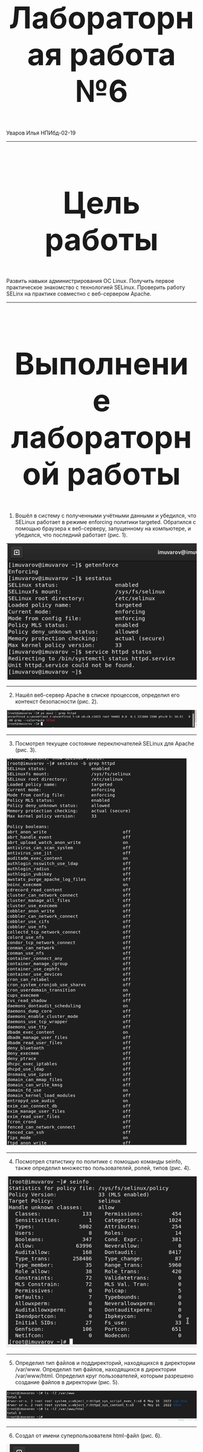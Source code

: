 <style>
h1 {
    font-size: 80px;
    text-align: center;
}
h2 {
    font-size: 60px;
}
{
    text-align: justify;

}
section.fio {
    text-align: right;
}
</style>

# Лабораторная работа №6
<!-- _class: fio -->
Уваров Илья
НПИбд-02-19

---
# Цель работы

Развить навыки администрирования ОС Linux. Получить первое практическое знакомство с технологией SELinux. Проверить работу SELinx на практике совместно с веб-сервером Apache.

---
# Выполнение лабораторной работы

1. Вошёл в систему с полученными учётными данными и убедился, что SELinux работает в режиме enforcing политики targeted. Обратился с помощью браузера к веб-серверу, запущенному на компьютере, и убедился, что последний работает (рис. 1).

![Рис. 1](imag/1.jpg) 

---
2. Нашёл веб-сервер Apache в списке процессов, определил его контекст безопасности (рис. 2).

![Рис. 2](imag/2.jpg)

---
3. Посмотрел текущее состояние переключателей SELinux для Apache (рис. 3).

![Рис. 3](imag/3.jpg)

---
4. Посмотрел статистику по политике с помощью команды seinfo, также определил множество пользователей, ролей, типов (рис. 4).

![Рис. 4](imag/4.jpg)

---
5. Определил тип файлов и поддиректорий, находящихся в директории /var/www. Определил тип файлов, находящихся в директории /var/www/html. Определил круг пользователей, которым разрешено создание файлов в директории (рис. 5).

![Рис. 5](imag/5.jpg)

---
6. Создал от имени суперпользователя html-файл (рис. 6).

![Рис. 6](imag/6.jpg)

---
7. Проверил контекст созданного файла. Контекст, присваиваемый по умолчанию вновь созданным файлам в директории /var/www/html: httpd_sys_content (рис. 7).

![Рис. 7](imag/7.jpg)

---
8. Обратился к файлу через веб-сервер, введя в браузере адрес http://127.0.0.1/test.html. Файл не отображён(рис. 8).

![Рис. 8](imag/8.jpg)

---
9. Изменил контекст файла /var/www/html/test.html с httpd_sys_content_t на samba_share_t. После этого проверил, что контекст поменялся (рис. 9).

![Рис. 9](imag/9.jpg)

---
10. Попробовал ещё раз получить доступ к файлу через веб-сервер, введя в браузере адрес http://127.0.0.1/test.html (рис. 10).

![Рис. 10](imag/10.jpg)

---
11. Проанализировал ситуацию. Почему файл не был отображён,если права доступа позволяют читать этот файл любому пользователю? Просмотрел log-файлы веб-сервера Apache. Также просмотрите системный лог-файл. Если в системе окажутся запущенными процессы setroubleshootd и audtd, то вы также сможете увидеть ошибки, аналогичные указанным выше, в файле /var/log/audit/audit.log. Проверьте это утверждение самостоятельно (рис. 11).

![Рис. 11](imag/11.jpg)

---
12. Попробовал запустить веб-сервер Apache на прослушивание ТСР-порта 81. Файл /etc/httpd/httpd.conf пуст. Видимо при установке Apache произошли ошибки.

---
# Выводы

Развил навыки администрирования ОС Linux. Получил первое практическое знакомство с технологией SELinux. Проверил работу SELinx на практике совместно с веб-сервером Apache.
